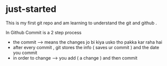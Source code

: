 # just-started
This is my first git repo and am learning to understand the git and github .

In Github
Commit is a 2 step process
- the commit --> means the changes jo bi kiya usko tho pakka kar raha hai
- after every commit , git stores the info ( saves ur commit ) and the date you commit
- in order to change --> you add ( a change ) and then commit
